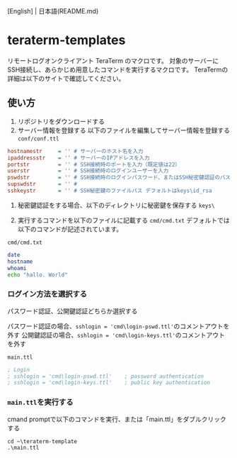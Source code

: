 [English] | 日本語(README.md)

# teraterm-templates

リモートログオンクライアント TeraTerm のマクロです。
対象のサーバーにSSH接続し、あらかじめ用意したコマンドを実行するマクロです。
TeraTermの詳細は以下のサイトで確認してください。

## 使い方

1. リポジトリをダウンロードする
2. サーバー情報を登録する
以下のファイルを編集してサーバー情報を登録する
`conf/conf.ttl`

```ini
hostnamestr     = '' # サーバーのホスト名を入力
ipaddressstr    = '' # サーバーのIPアドレスを入力 
portstr         = '' # SSH接続時のポートを入力（既定値は22）
userstr         = '' # SSH接続時のログインユーザーを入力
pswdstr         = '' # SSH接続時のログインパスワード、またはSSH秘密鍵認証のパスコードを入力（不要な場合は入力しない）
supswdstr       = '' # 
sshkeystr       = '' # SSH秘密鍵のファイルパス デフォルトはkeys\id_rsa
```

1. 秘密鍵認証をする場合、以下のディレクトリに秘密鍵を保存する
`keys\`

1. 実行するコマンドを以下のファイルに記載する
`cmd/cmd.txt`
デフォルトでは以下のコマンドが記述されています。

`cmd/cmd.txt`

```bash
date
hostname
whoami
echo "hallo. World"
```

### ログイン方法を選択する

パスワード認証、公開鍵認証どちらか選択する

パスワード認証の場合、`sshlogin = 'cmd\login-pswd.ttl'`のコメントアウトを外す
公開鍵認証の場合、`sshlogin = 'cmd\login-keys.ttl'`のコメントアウトを外す

`main.ttl`

```ini
; Login 
; sshlogin = 'cmd\login-pswd.ttl'    ; password authentication
; sshlogin = 'cmd\login-keys.ttl'    ; public key authentication

```

### `main.ttl`を実行する

cmand promptで以下のコマンドを実行、または「main.ttl」をダブルクリックする

```batch
cd ~\teraterm-template
.\main.ttl
```
